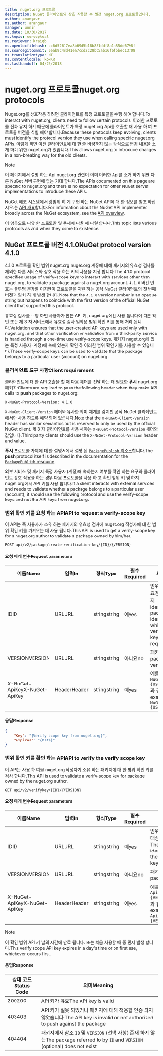 ```yaml
---
title: nuget.org 프로토콜
description: NuGet 클라이언트와 상호 작용할 수 발전 nuget.org 프로토콜입니다.
author: anangaur
ms.author: anangaur
manager: unnir
ms.date: 10/30/2017
ms.topic: conceptual
ms.reviewer: kraigb
ms.openlocfilehash: cc6d52617ea8b69d5b18b831ddf8a1a85dd6798f
ms.sourcegitcommit: 3eab9c4dd41ea7ccd2c28bb5ab16f6fbbec13708
ms.translationtype: MT
ms.contentlocale: ko-KR
ms.lasthandoff: 04/26/2018
---
```

# <a name="nugetorg-protocols"></a><span data-ttu-id="c4487-103">nuget.org 프로토콜</span><span class="sxs-lookup"><span data-stu-id="c4487-103">nuget.org protocols</span></span>

<span data-ttu-id="c4487-104">Nuget.org를 상호작용 하려면 클라이언트를 특정 프로토콜을 수행 해야 합니다.</span><span class="sxs-lookup"><span data-stu-id="c4487-104">To interact with nuget.org, clients need to follow certain protocols.</span></span> <span data-ttu-id="c4487-105">이러한 프로토콜 진화 유지 하기 때문에 클라이언트가 특정 nuget.org Api를 호출할 때 사용 하 여 프로토콜 버전을 식별 해야 합니다.</span><span class="sxs-lookup"><span data-stu-id="c4487-105">Because these protocols keep evolving, clients must identify the protocol version they use when calling specific nuget.org APIs.</span></span> <span data-ttu-id="c4487-106">이렇게 하면 이전 클라이언트에 대 한 줄 바꿈하지 않는 방식으로 변경 내용을 소개 하기 위한 nuget.org가 있습니다.</span><span class="sxs-lookup"><span data-stu-id="c4487-106">This allows nuget.org to introduce changes in a non-breaking way for the old clients.</span></span>

> [!Note]
> <span data-ttu-id="c4487-107">이 페이지에서 설명 하는 Api nuget.org 관련이 이며 이러한 Api를 소개 하기 위한 다른 NuGet 서버 구현에 없는 기대 합니다.</span><span class="sxs-lookup"><span data-stu-id="c4487-107">The APIs documented on this page are specific to nuget.org and there is no expectation for other NuGet server implementations to introduce these APIs.</span></span> 

<span data-ttu-id="c4487-108">NuGet 에코 시스템에서 광범위 하 게 구현 하는 NuGet API에 대 한 정보를 참조 하십시오.는 [API 개요](overview.md)합니다.</span><span class="sxs-lookup"><span data-stu-id="c4487-108">For information about the NuGet API implemented broadly across the NuGet ecosystem, see the [API overview](overview.md).</span></span>

<span data-ttu-id="c4487-109">이 항목으로 다양 한 프로토콜 및 존재에 나올 때 나열 합니다.</span><span class="sxs-lookup"><span data-stu-id="c4487-109">This topic lists various protocols as and when they come to existence.</span></span>

## <a name="nuget-protocol-version-410"></a><span data-ttu-id="c4487-110">NuGet 프로토콜 버전 4.1.0</span><span class="sxs-lookup"><span data-stu-id="c4487-110">NuGet protocol version 4.1.0</span></span>

<span data-ttu-id="c4487-111">4.1.0 프로토콜 확인 범위 nuget.org nuget.org 계정에 대해 패키지의 유효성 검사를 제외한 다른 서비스와 상호 작용 하는 키의 사용을 지정 합니다.</span><span class="sxs-lookup"><span data-stu-id="c4487-111">The 4.1.0 protocol specifies usage of verify-scope keys to interact with services other than nuget.org, to validate a package against a nuget.org account.</span></span> <span data-ttu-id="c4487-112">`4.1.0` 버전 번호는 불투명 문자열 이지만이 프로토콜을 지원 하는 공식 NuGet 클라이언트의 첫 번째 버전과 일치 하 게 발생 합니다.</span><span class="sxs-lookup"><span data-stu-id="c4487-112">Note that the `4.1.0` version number is an opaque string but happens to coincide with the first version of the official NuGet client that supported this protocol.</span></span>

<span data-ttu-id="c4487-113">유효성 검사를 수행 하면 사용자가 만든 API 키, nuget.org에만 사용 됩니다이 다른 확인 또는 제 3 자 서비스에서 유효성 검사 일회용 범위 확인 키를 통해 처리 됩니다.</span><span class="sxs-lookup"><span data-stu-id="c4487-113">Validation ensures that the user-created API keys are used only with nuget.org, and that other verification or validation from a third-party service is handled through a one-time use verify-scope keys.</span></span> <span data-ttu-id="c4487-114">패키지 nuget.org에 있는 특정 사용자 (계정)에 속해 있는지 확인 하 이러한 범위 확인 키를 사용할 수 있습니다.</span><span class="sxs-lookup"><span data-stu-id="c4487-114">These verify-scope keys can be used to validate that the package belongs to a particular user (account) on nuget.org.</span></span>

### <a name="client-requirement"></a><span data-ttu-id="c4487-115">클라이언트 요구 사항</span><span class="sxs-lookup"><span data-stu-id="c4487-115">Client requirement</span></span>

<span data-ttu-id="c4487-116">클라이언트에 대 한 API 호출을 할 때 다음 헤더를 전달 하는 데 필요한 **푸시** nuget.org 패키지:</span><span class="sxs-lookup"><span data-stu-id="c4487-116">Clients are required to pass the following header when they make API calls to **push** packages to nuget.org:</span></span>

    X-NuGet-Protocol-Version: 4.1.0

<span data-ttu-id="c4487-117">`X-NuGet-Client-Version` 헤더와 유사한 의미 체계를 갖지만 공식 NuGet 클라이언트 에서만 사용 하도록 예약 되어 있습니다.</span><span class="sxs-lookup"><span data-stu-id="c4487-117">Note that the `X-NuGet-Client-Version` header has similar semantics but is reserved to only be used by the official NuGet client.</span></span> <span data-ttu-id="c4487-118">제 3 자 클라이언트를 사용 해야는 `X-NuGet-Protocol-Version` 헤더와 값입니다.</span><span class="sxs-lookup"><span data-stu-id="c4487-118">Third party clients should use the `X-NuGet-Protocol-Version` header and value.</span></span>

<span data-ttu-id="c4487-119">**푸시** 프로토콜 자체에 대 한 설명서에서 설명 된 [ `PackagePublish` 리소스](package-publish-resource.md)합니다.</span><span class="sxs-lookup"><span data-stu-id="c4487-119">The **push** protocol itself is described in the documentation for the [`PackagePublish` resource](package-publish-resource.md).</span></span>

<span data-ttu-id="c4487-120">외부 서비스 및 패키지 특정 사용자 (계정)에 속하는지 여부를 확인 하는 요구와 클라이언트 상호 작용을 하는 경우 다음 프로토콜을 사용 하 고 확인 범위 키 및 하지 nuget.org에서 API 키를 사용 합니다.</span><span class="sxs-lookup"><span data-stu-id="c4487-120">If a client interacts with external services and needs to validate whether a package belongs to a particular user (account), it should use the following protocol and use the verify-scope keys and not the API keys from nuget.org.</span></span>

### <a name="api-to-request-a-verify-scope-key"></a><span data-ttu-id="c4487-121">범위 확인 키를 요청 하는 API</span><span class="sxs-lookup"><span data-stu-id="c4487-121">API to request a verify-scope key</span></span>

<span data-ttu-id="c4487-122">이 API는 즉 사용자가 소유 하는 패키지의 유효성 검사에 nuget.org 작성자에 대 한 범위 확인 키를 가져오는 데 사용 됩니다.</span><span class="sxs-lookup"><span data-stu-id="c4487-122">This API is used to get a verify-scope key for a nuget.org author to validate a package owned by him/her.</span></span>

    POST api/v2/package/create-verification-key/{ID}/{VERSION}

#### <a name="request-parameters"></a><span data-ttu-id="c4487-123">요청 매개 변수</span><span class="sxs-lookup"><span data-stu-id="c4487-123">Request parameters</span></span>

<span data-ttu-id="c4487-124">이름</span><span class="sxs-lookup"><span data-stu-id="c4487-124">Name</span></span>           | <span data-ttu-id="c4487-125">입력</span><span class="sxs-lookup"><span data-stu-id="c4487-125">In</span></span>     | <span data-ttu-id="c4487-126">형식</span><span class="sxs-lookup"><span data-stu-id="c4487-126">Type</span></span>   | <span data-ttu-id="c4487-127">필수</span><span class="sxs-lookup"><span data-stu-id="c4487-127">Required</span></span> | <span data-ttu-id="c4487-128">노트</span><span class="sxs-lookup"><span data-stu-id="c4487-128">Notes</span></span>
-------------- | ------ | ------ | -------- | -----
<span data-ttu-id="c4487-129">ID</span><span class="sxs-lookup"><span data-stu-id="c4487-129">ID</span></span>             | <span data-ttu-id="c4487-130">URL</span><span class="sxs-lookup"><span data-stu-id="c4487-130">URL</span></span>    | <span data-ttu-id="c4487-131">string</span><span class="sxs-lookup"><span data-stu-id="c4487-131">string</span></span> | <span data-ttu-id="c4487-132">예</span><span class="sxs-lookup"><span data-stu-id="c4487-132">yes</span></span>      | <span data-ttu-id="c4487-133">범위 확인 키를 요청한 대상 패키지 identidier</span><span class="sxs-lookup"><span data-stu-id="c4487-133">The package identidier for which the verify scope key is requested</span></span>
<span data-ttu-id="c4487-134">VERSION</span><span class="sxs-lookup"><span data-stu-id="c4487-134">VERSION</span></span>        | <span data-ttu-id="c4487-135">URL</span><span class="sxs-lookup"><span data-stu-id="c4487-135">URL</span></span>    | <span data-ttu-id="c4487-136">string</span><span class="sxs-lookup"><span data-stu-id="c4487-136">string</span></span> | <span data-ttu-id="c4487-137">아니요</span><span class="sxs-lookup"><span data-stu-id="c4487-137">no</span></span>       | <span data-ttu-id="c4487-138">패키지 버전</span><span class="sxs-lookup"><span data-stu-id="c4487-138">The package version</span></span>
<span data-ttu-id="c4487-139">X-NuGet-ApiKey</span><span class="sxs-lookup"><span data-stu-id="c4487-139">X-NuGet-ApiKey</span></span> | <span data-ttu-id="c4487-140">Header</span><span class="sxs-lookup"><span data-stu-id="c4487-140">Header</span></span> | <span data-ttu-id="c4487-141">string</span><span class="sxs-lookup"><span data-stu-id="c4487-141">string</span></span> | <span data-ttu-id="c4487-142">예</span><span class="sxs-lookup"><span data-stu-id="c4487-142">yes</span></span>      | <span data-ttu-id="c4487-143">예를 들면 `X-NuGet-ApiKey: {USER_API_KEY}`과 같습니다.</span><span class="sxs-lookup"><span data-stu-id="c4487-143">For example, `X-NuGet-ApiKey: {USER_API_KEY}`</span></span>

#### <a name="response"></a><span data-ttu-id="c4487-144">응답</span><span class="sxs-lookup"><span data-stu-id="c4487-144">Response</span></span>

```json
{
    "Key": "{Verify scope key from nuget.org}",
    "Expires": "{Date}"
}
```

### <a name="api-to-verify-the-verify-scope-key"></a><span data-ttu-id="c4487-145">범위 확인 키를 확인 하는 API</span><span class="sxs-lookup"><span data-stu-id="c4487-145">API to verify the verify scope key</span></span>

<span data-ttu-id="c4487-146">이 API는 사용 하 여을 nuget.org 작성자가 소유 하는 패키지에 대 한 범위 확인 키를 검사 합니다.</span><span class="sxs-lookup"><span data-stu-id="c4487-146">This API is used to validate a verify-scope key for package owned by the nuget.org author.</span></span>

    GET api/v2/verifykey/{ID}/{VERSION}

#### <a name="request-parameters"></a><span data-ttu-id="c4487-147">요청 매개 변수</span><span class="sxs-lookup"><span data-stu-id="c4487-147">Request parameters</span></span>

<span data-ttu-id="c4487-148">이름</span><span class="sxs-lookup"><span data-stu-id="c4487-148">Name</span></span>           | <span data-ttu-id="c4487-149">입력</span><span class="sxs-lookup"><span data-stu-id="c4487-149">In</span></span>     | <span data-ttu-id="c4487-150">형식</span><span class="sxs-lookup"><span data-stu-id="c4487-150">Type</span></span>   | <span data-ttu-id="c4487-151">필수</span><span class="sxs-lookup"><span data-stu-id="c4487-151">Required</span></span> | <span data-ttu-id="c4487-152">노트</span><span class="sxs-lookup"><span data-stu-id="c4487-152">Notes</span></span>
-------------  | ------ | ------ | -------- | -----
<span data-ttu-id="c4487-153">ID</span><span class="sxs-lookup"><span data-stu-id="c4487-153">ID</span></span>             | <span data-ttu-id="c4487-154">URL</span><span class="sxs-lookup"><span data-stu-id="c4487-154">URL</span></span>    | <span data-ttu-id="c4487-155">string</span><span class="sxs-lookup"><span data-stu-id="c4487-155">string</span></span> | <span data-ttu-id="c4487-156">예</span><span class="sxs-lookup"><span data-stu-id="c4487-156">yes</span></span>      | <span data-ttu-id="c4487-157">범위 확인 키를 요청한 대상 패키지 식별자</span><span class="sxs-lookup"><span data-stu-id="c4487-157">The package identifier for which the verify scope key is requested</span></span>
<span data-ttu-id="c4487-158">VERSION</span><span class="sxs-lookup"><span data-stu-id="c4487-158">VERSION</span></span>        | <span data-ttu-id="c4487-159">URL</span><span class="sxs-lookup"><span data-stu-id="c4487-159">URL</span></span>    | <span data-ttu-id="c4487-160">string</span><span class="sxs-lookup"><span data-stu-id="c4487-160">string</span></span> | <span data-ttu-id="c4487-161">아니요</span><span class="sxs-lookup"><span data-stu-id="c4487-161">no</span></span>       | <span data-ttu-id="c4487-162">패키지 버전</span><span class="sxs-lookup"><span data-stu-id="c4487-162">The package version</span></span>
<span data-ttu-id="c4487-163">X-NuGet-ApiKey</span><span class="sxs-lookup"><span data-stu-id="c4487-163">X-NuGet-ApiKey</span></span> | <span data-ttu-id="c4487-164">Header</span><span class="sxs-lookup"><span data-stu-id="c4487-164">Header</span></span> | <span data-ttu-id="c4487-165">string</span><span class="sxs-lookup"><span data-stu-id="c4487-165">string</span></span> | <span data-ttu-id="c4487-166">예</span><span class="sxs-lookup"><span data-stu-id="c4487-166">yes</span></span>      | <span data-ttu-id="c4487-167">예를 들면 `X-NuGet-ApiKey: {VERIFY_SCOPE_KEY}`과 같습니다.</span><span class="sxs-lookup"><span data-stu-id="c4487-167">For example, `X-NuGet-ApiKey: {VERIFY_SCOPE_KEY}`</span></span>

> [!Note]
> <span data-ttu-id="c4487-168">이 확인 범위 API 키 날의 시간에 만료 됩니다. 또는 처음 사용할 때 중 먼저 발생 합니다.</span><span class="sxs-lookup"><span data-stu-id="c4487-168">This verify scope API key expires in a day's time or on first use, whichever occurs first.</span></span>

#### <a name="response"></a><span data-ttu-id="c4487-169">응답</span><span class="sxs-lookup"><span data-stu-id="c4487-169">Response</span></span>

<span data-ttu-id="c4487-170">상태 코드</span><span class="sxs-lookup"><span data-stu-id="c4487-170">Status Code</span></span> | <span data-ttu-id="c4487-171">의미</span><span class="sxs-lookup"><span data-stu-id="c4487-171">Meaning</span></span>
----------- | -------
<span data-ttu-id="c4487-172">200</span><span class="sxs-lookup"><span data-stu-id="c4487-172">200</span></span>         | <span data-ttu-id="c4487-173">API 키가 유효</span><span class="sxs-lookup"><span data-stu-id="c4487-173">The API key is valid</span></span>
<span data-ttu-id="c4487-174">403</span><span class="sxs-lookup"><span data-stu-id="c4487-174">403</span></span>         | <span data-ttu-id="c4487-175">API 키가 잘못 되었거나 패키지에 대해 적용할 인증 되지 않았습니다.</span><span class="sxs-lookup"><span data-stu-id="c4487-175">The API key is invalid or not authorized to push against the package</span></span>
<span data-ttu-id="c4487-176">404</span><span class="sxs-lookup"><span data-stu-id="c4487-176">404</span></span>         | <span data-ttu-id="c4487-177">패키지에서 참조 `ID` 및 `VERSION` (선택 사항) 존재 하지 않는</span><span class="sxs-lookup"><span data-stu-id="c4487-177">The package referred to by `ID` and `VERSION` (optional) does not exist</span></span>
